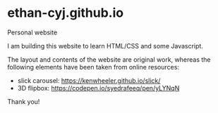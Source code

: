# ethan-cyj.github.io
Personal website

I am building this website to learn HTML/CSS and some Javascript.

The layout and contents of the website are original work, whereas the following elements have been taken from online resources:
- slick carousel: https://kenwheeler.github.io/slick/
- 3D flipbox: https://codepen.io/syedrafeeq/pen/yLYNqN

Thank you!
